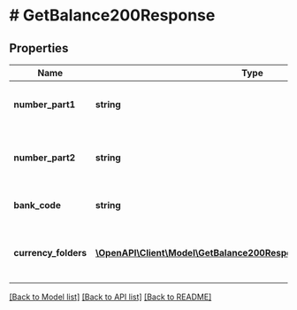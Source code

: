 # # GetBalance200Response

## Properties

Name | Type | Description | Notes
------------ | ------------- | ------------- | -------------
**number_part1** | **string** | The prefix of the account number | [optional]
**number_part2** | **string** | The account number without prefix |
**bank_code** | **string** | The bank clearing code |
**currency_folders** | [**\OpenAPI\Client\Model\GetBalance200ResponseCurrencyFoldersInner[]**](GetBalance200ResponseCurrencyFoldersInner.md) | The available currency folders information. | [optional]

[[Back to Model list]](../../README.md#models) [[Back to API list]](../../README.md#endpoints) [[Back to README]](../../README.md)
